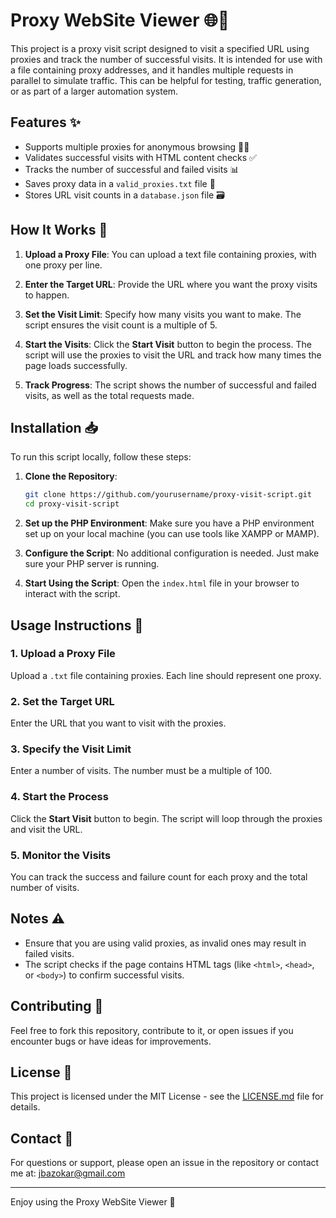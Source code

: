 # Proxy WebSite Viewer 🌐🔄

This project is a proxy visit script designed to visit a specified URL using proxies and track the number of successful visits. It is intended for use with a file containing proxy addresses, and it handles multiple requests in parallel to simulate traffic. This can be helpful for testing, traffic generation, or as part of a larger automation system.

## Features ✨
- Supports multiple proxies for anonymous browsing 🕵️‍♂️
- Validates successful visits with HTML content checks ✅
- Tracks the number of successful and failed visits 📊
- Saves proxy data in a `valid_proxies.txt` file 📝
- Stores URL visit counts in a `database.json` file 🗃️

## How It Works 🔧

1. **Upload a Proxy File**: 
   You can upload a text file containing proxies, with one proxy per line.

2. **Enter the Target URL**: 
   Provide the URL where you want the proxy visits to happen.

3. **Set the Visit Limit**: 
   Specify how many visits you want to make. The script ensures the visit count is a multiple of 5.

4. **Start the Visits**: 
   Click the **Start Visit** button to begin the process. The script will use the proxies to visit the URL and track how many times the page loads successfully.

5. **Track Progress**: 
   The script shows the number of successful and failed visits, as well as the total requests made.

## Installation 📥

To run this script locally, follow these steps:

1. **Clone the Repository**:

   ```bash
   git clone https://github.com/yourusername/proxy-visit-script.git
   cd proxy-visit-script
   ```

2. **Set up the PHP Environment**:
   Make sure you have a PHP environment set up on your local machine (you can use tools like XAMPP or MAMP).

3. **Configure the Script**:
   No additional configuration is needed. Just make sure your PHP server is running.

4. **Start Using the Script**:
   Open the `index.html` file in your browser to interact with the script.

## Usage Instructions 📝

### 1. Upload a Proxy File
   Upload a `.txt` file containing proxies. Each line should represent one proxy.

### 2. Set the Target URL
   Enter the URL that you want to visit with the proxies.

### 3. Specify the Visit Limit
   Enter a number of visits. The number must be a multiple of 100.

### 4. Start the Process
   Click the **Start Visit** button to begin. The script will loop through the proxies and visit the URL. 

### 5. Monitor the Visits
   You can track the success and failure count for each proxy and the total number of visits.

## Notes ⚠️
- Ensure that you are using valid proxies, as invalid ones may result in failed visits.
- The script checks if the page contains HTML tags (like `<html>`, `<head>`, or `<body>`) to confirm successful visits.

## Contributing 🤝

Feel free to fork this repository, contribute to it, or open issues if you encounter bugs or have ideas for improvements. 

## License 📝

This project is licensed under the MIT License - see the [LICENSE.md](LICENSE.md) file for details.

## Contact 📧
For questions or support, please open an issue in the repository or contact me at: [jbazokar@gmail.com](mailto:jbazokar@gmail.com)

---

Enjoy using the Proxy WebSite Viewer 🚀
